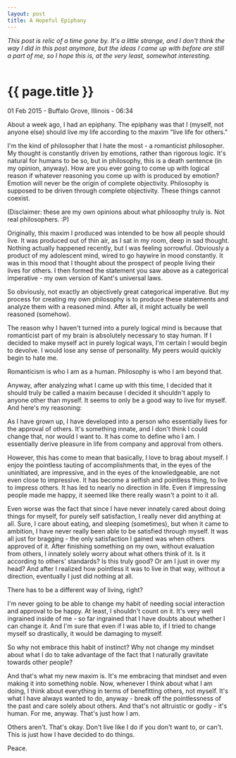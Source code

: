 ```yaml
---
layout: post
title: A Hopeful Epiphany
---
```


<i>This post is relic of a time gone by. It's a little strange, and I don't think the way I did in this post anymore, but the ideas I came up with before are still a part of me, so I hope this is, at the very least, somewhat interesting.</i><br /> <br />

{{ page.title }}
================

<p class="meta">01 Feb 2015 - Buffalo Grove, Illinois - 06:34</p>

About a week ago, I had an epiphany. The epiphany was that I (myself, not anyone else) should live my life according to the maxim "live life for others."    

I'm the kind of philosopher that I hate the most - a romanticist philosopher. My thought is constantly driven by emotions, rather than rigorous logic. It's natural for humans to be so, but in philosophy, this is a death sentence (in my opinion, anyway). How are you ever going to come up with logical reason if whatever reasoning you come up with is produced by emotion? Emotion will never be the origin of complete objectivity. Philosophy is supposed to be driven through complete objectivity. These things cannot coexist.    

(Disclaimer: these are my own opinions about what philosophy truly is. Not real philosophers. :P)    

Originally, this maxim I produced was intended to be how all people should live. It was produced out of thin air, as I sat in my room, deep in sad thought. Nothing actually happened recently, but I was feeling sorrowful. Obviously a product of my adolescent mind, wired to go haywire in mood constantly. It was in this mood that I thought about the prospect of people living their lives for others. I then formed the statement you saw above as a categorical imperative - my own version of Kant's universal laws.    

So obviously, not exactly an objectively great categorical imperative. But my process for creating my own philosophy is to produce these statements and analyze them with a reasoned mind. After all, it might actually be well reasoned (somehow).    

The reason why I haven't turned into a purely logical mind is because that romanticist part of my brain is absolutely necessary to stay human. If I decided to make myself act in purely logical ways, I'm certain I would begin to devolve. I would lose any sense of personality. My peers would quickly begin to hate me.    

Romanticism is who I am as a human. Philosophy is who I am beyond that.    

Anyway, after analyzing what I came up with this time, I decided that it should truly be called a maxim because I decided it shouldn't apply to anyone other than myself. It seems to only be a good way to live for myself. And here's my reasoning:    

As I have grown up, I have developed into a person who essentially lives for the approval of others. It's something innate, and I don't think I could change that, nor would I want to. It has come to define who I am. I essentially derive pleasure in life from company and approval from others.    

However, this has come to mean that basically, I love to brag about myself. I enjoy the pointless tauting of accomplishments that, in the eyes of the uninitiated, are impressive, and in the eyes of the knowledgeable, are not even close to impressive. It has become a selfish and pointless thing, to live to impress others. It has led to nearly no direction in life. Even if impressing people made me happy, it seemed like there really wasn't a point to it all.    

Even worse was the fact that since I have never innately cared about doing things for myself, for purely self satisfaction, I really never did anything at all. Sure, I care about eating, and sleeping (sometimes), but when it came to ambition, I have never really been able to be satisfied through myself. It was all just for bragging - the only satisfaction I gained was when others approved of it. After finishing something on my own, without evaluation from others, I innately solely worry about what others think of it. Is it according to others' standards? Is this truly good? Or am I just in over my head? And after I realized how pointless it was to live in that way, without a direction, eventually I just did nothing at all.    

There has to be a different way of living, right?    

I'm never going to be able to change my habit of needing social interaction and approval to be happy. At least, I shouldn't count on it. It's very well ingrained inside of me - so far ingrained that I have doubts about whether I can change it. And I'm sure that even if I was able to, if I tried to change myself so drastically, it would be damaging to myself.    

So why not embrace this habit of instinct? Why not change my mindset about what I do to take advantage of the fact that I naturally gravitate towards other people?    

And that's what my new maxim is. It's me embracing that mindset and even making it into something noble. Now, whenever I think about what I am doing, I think about everything in terms of benefitting others, not myself. It's what I have always wanted to do, anyway - break off the pointlessness of the past and care solely about others. And that's not altruistic or godly - it's human. For me, anyway. That's just how I am.    

Others aren't. That's okay. Don't live like I do if you don't want to, or can't. This is just how I have decided to do things.    

Peace.